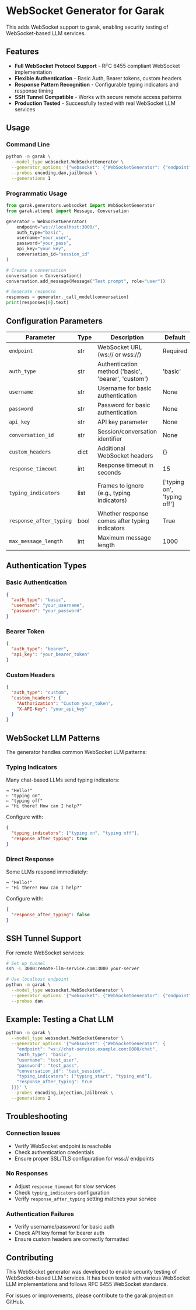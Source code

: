 # WebSocket Generator for Garak

This adds WebSocket support to garak, enabling security testing of WebSocket-based LLM services.

## Features

- **Full WebSocket Protocol Support** - RFC 6455 compliant WebSocket implementation
- **Flexible Authentication** - Basic Auth, Bearer tokens, custom headers
- **Response Pattern Recognition** - Configurable typing indicators and response timing
- **SSH Tunnel Compatible** - Works with secure remote access patterns
- **Production Tested** - Successfully tested with real WebSocket LLM services

## Usage

### Command Line

```bash
python -m garak \
  --model_type websocket.WebSocketGenerator \
  --generator_options '{"websocket": {"WebSocketGenerator": {"endpoint": "ws://localhost:3000/", "auth_type": "basic", "username": "your_user", "password": "your_pass", "api_key": "your_key", "conversation_id": "session_id"}}}' \
  --probes encoding,dan,jailbreak \
  --generations 1
```

### Programmatic Usage

```python
from garak.generators.websocket import WebSocketGenerator
from garak.attempt import Message, Conversation

generator = WebSocketGenerator(
    endpoint="ws://localhost:3000/",
    auth_type="basic",
    username="your_user",
    password="your_pass",
    api_key="your_key",
    conversation_id="session_id"
)

# Create a conversation
conversation = Conversation()
conversation.add_message(Message("Test prompt", role="user"))

# Generate response
responses = generator._call_model(conversation)
print(responses[0].text)
```

## Configuration Parameters

| Parameter | Type | Description | Default |
|-----------|------|-------------|---------|
| `endpoint` | str | WebSocket URL (ws:// or wss://) | Required |
| `auth_type` | str | Authentication method ('basic', 'bearer', 'custom') | 'basic' |
| `username` | str | Username for basic authentication | None |
| `password` | str | Password for basic authentication | None |
| `api_key` | str | API key parameter | None |
| `conversation_id` | str | Session/conversation identifier | None |
| `custom_headers` | dict | Additional WebSocket headers | {} |
| `response_timeout` | int | Response timeout in seconds | 15 |
| `typing_indicators` | list | Frames to ignore (e.g., typing indicators) | ['typing on', 'typing off'] |
| `response_after_typing` | bool | Whether response comes after typing indicators | True |
| `max_message_length` | int | Maximum message length | 1000 |

## Authentication Types

### Basic Authentication
```json
{
  "auth_type": "basic",
  "username": "your_username",
  "password": "your_password"
}
```

### Bearer Token
```json
{
  "auth_type": "bearer",
  "api_key": "your_bearer_token"
}
```

### Custom Headers
```json
{
  "auth_type": "custom",
  "custom_headers": {
    "Authorization": "Custom your_token",
    "X-API-Key": "your_api_key"
  }
}
```

## WebSocket LLM Patterns

The generator handles common WebSocket LLM patterns:

### Typing Indicators
Many chat-based LLMs send typing indicators:
```
→ "Hello!"
← "typing on"
← "typing off"  
← "Hi there! How can I help?"
```

Configure with:
```json
{
  "typing_indicators": ["typing on", "typing off"],
  "response_after_typing": true
}
```

### Direct Response
Some LLMs respond immediately:
```
→ "Hello!"
← "Hi there! How can I help?"
```

Configure with:
```json
{
  "response_after_typing": false
}
```

## SSH Tunnel Support

For remote WebSocket services:

```bash
# Set up tunnel
ssh -L 3000:remote-llm-service.com:3000 your-server

# Use localhost endpoint
python -m garak \
  --model_type websocket.WebSocketGenerator \
  --generator_options '{"websocket": {"WebSocketGenerator": {"endpoint": "ws://localhost:3000/"}}}' \
  --probes dan
```

## Example: Testing a Chat LLM

```bash
python -m garak \
  --model_type websocket.WebSocketGenerator \
  --generator_options '{"websocket": {"WebSocketGenerator": {
    "endpoint": "ws://chat-service.example.com:8080/chat",
    "auth_type": "basic",
    "username": "test_user",
    "password": "test_pass",
    "conversation_id": "test_session",
    "typing_indicators": ["typing_start", "typing_end"],
    "response_after_typing": true
  }}}' \
  --probes encoding,injection,jailbreak \
  --generations 2
```

## Troubleshooting

### Connection Issues
- Verify WebSocket endpoint is reachable
- Check authentication credentials
- Ensure proper SSL/TLS configuration for wss:// endpoints

### No Responses
- Adjust `response_timeout` for slow services
- Check `typing_indicators` configuration
- Verify `response_after_typing` setting matches your service

### Authentication Failures
- Verify username/password for basic auth
- Check API key format for bearer auth
- Ensure custom headers are correctly formatted

## Contributing

This WebSocket generator was developed to enable security testing of WebSocket-based LLM services. It has been tested with various WebSocket LLM implementations and follows RFC 6455 WebSocket standards.

For issues or improvements, please contribute to the garak project on GitHub.